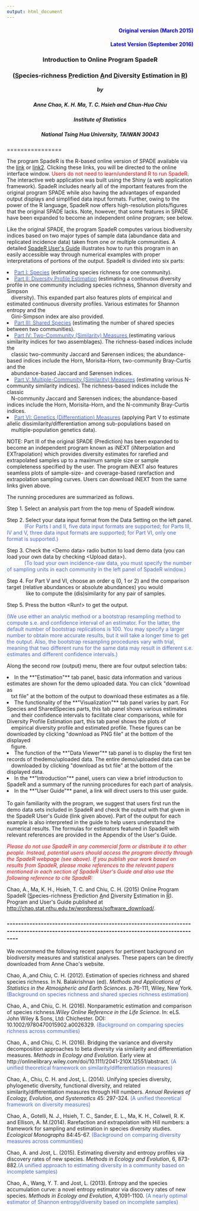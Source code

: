 ```yaml
---
output: html_document
---
```


<font color="blue"><h4 align = "right">Original version (March 2015)</h4></font><font color="blue"><h4 align = "right">Latest Version (September 2016)</h4></font>  

<h3 align="center" style = "font-weight: bold">Introduction to Online Program SpadeR</h2>

<h3 align="center" style = "font-weight: bold">(<u>S</u>pecies-richness <u>P</u>rediction <u>A</u>nd <u>D</u>iversity <u>E</u>stimation in <u>R</u>)</h3>

<h5 align="center">by</h5>

<h5 align="center">Anne Chao, K. H. Ma, T. C. Hsieh and Chun-Huo Chiu</h5>

<h5 align="center">Institute of Statistics</h5>

<h5 align="center">National Tsing Hua University, TAIWAN 30043</h5>
================

The program SpadeR is the R-based online version of SPADE available via the <a href="http://chao.stat.nthu.edu.tw/wordpress/software_download/">link</a> or <a href="https://chao.shinyapps.io/SpadeR/">link2</a>. Clicking these links, you will be directed to the online interface window. <font color="red"> Users do not need to learn/understand R to run SpadeR</font>. The interactive web application was built using the Shiny (a web application framework). SpadeR includes nearly all of the important features from the original program SPADE while also having the advantages of expanded output displays and simplified data input formats. Further, owing to the power of the R language, SpadeR now offers high-resolution plots/figures that the original SPADE lacks. Note, however, that some features in SPADE have been expanded to become an independent online program; see below.



Like the original SPADE, the program SpadeR computes various biodiversity indices based on two major types of sample data (abundance data and replicated incidence data) taken from one or multiple communities. A detailed <a href="http://chao.stat.nthu.edu.tw/wordpress/wp-content/uploads/software/SpadeR_UserGuide.pdf">SpadeR User's Guide</a> illustrates how to run this program in an easily accessible way through numerical examples with proper interpretations of portions of the output. SpadeR is divided into six parts:

<li> <u><font color="4464F1">Part I: Species</font></u> (estimating species richness for one community).</li>

<li> <u><font color="4464F1">Part II: Diversity Profile Estimation</font></u>   (estimating a continuous diversity profile in one community including species richness, Shannon diversity and Simpson</br>
&nbsp;&nbsp;&nbsp;diversity). This expanded part also features plots of empirical and estimated continuous diversity profiles. Various estimates for Shannon entropy and the</br>
&nbsp;&nbsp;&nbsp;Gini-Simpson index are also provided.</li>

<li> <u><font color="4464F1"> Part III: Shared Species</font></u>   (estimating the number of shared species between two communities).</li>

<li> <u><font color="4464F1">  Part IV: Two-Community (Similarity) Measures </font></u>    (estimating various similarity indices for two assemblages). The richness-based indices include the </br>
&nbsp;&nbsp;&nbsp;classic two-community Jaccard and Sørensen indices; the abundance-based indices include the Horn, Morisita-Horn, two-community Bray-Curtis and the </br>
&nbsp;&nbsp;&nbsp;abundance-based Jaccard and Sørensen indices.</li>

<li> <u><font color="4464F1">   Part V: Multiple-Community (Similarity) Measures</font></u> (estimating various N-community similarity indices). The richness-based indices include the classic </br>
&nbsp;&nbsp;&nbsp;N-community Jaccard and Sørensen indices; the abundance-based indices include the Horn, Morisita-Horn, and the N-community Bray-Curtis indices.

<li> <u><font color="4464F1">    Part VI: Genetics (Differentiation) Measures</font></u>  (applying Part V to estimate allelic dissimilarity/differentiation among sub-populations based on</br> &nbsp;&nbsp;&nbsp;multiple-population genetics data).

NOTE: Part III of the original SPADE (Prediction) has been expanded to become an independent program known as iNEXT (iNterpolation and EXTrapolation) which provides diversity estimates for rarefied and extrapolated samples up to a maximum sample size or sample completeness specified by the user. The program iNEXT also features seamless plots of sample-size- and coverage-based rarefaction and extrapolation sampling curves. Users can download iNEXT from the same links given above.

The running procedures are summarized as follows. 


<p>   Step 1. Select an analysis part from the top menu of SpadeR window.<br>
<p>   Step 2. Select your data input format from the Data Setting on the left panel.<br>
           &nbsp;&nbsp;&nbsp;&nbsp;&nbsp;&nbsp;&nbsp;&nbsp;&nbsp;&nbsp;&nbsp;
           <font color="4464F1">(For Parts I and II, five data input formats are supported; for Parts III, IV and V, three data input formats are supported; for Part VI, only one format is supported.)</font><br>
           
<p>   Step 3. Check the &lt;Demo data&gt; radio button to load demo data (you can load your own data
           by checking &lt;Upload data&gt;).<br>
           &nbsp;&nbsp;&nbsp;&nbsp;&nbsp;&nbsp;&nbsp;&nbsp;&nbsp;&nbsp;&nbsp;
           <font color="4464F1">(To load your own incidence-raw data, you must specify the number of sampling units in each community in the left panel of SpadeR window.)</font><br>
           
<p>   Step 4. For Part V and VI, choose an order q (0, 1 or 2) and  the comparison  target (relative
           abundances or absolute abundances) you would<br>
           &nbsp;&nbsp;&nbsp;&nbsp;&nbsp;&nbsp;&nbsp;&nbsp;&nbsp;&nbsp;&nbsp;&nbsp;
           like to compute the (dis)similarity
           for any pair of samples.<br>
           
<p>   Step 5. Press the button &lt;Run!&gt; to get the output.<br>

<font color="4464F1">(We use either an analytic method or a bootstrap resampling method to compute s.e. and
confidence interval of an estimator. For the latter, the default number of bootstrap
replications is 100. You may specify a larger number to obtain more accurate results, but it
will take a longer time to get the output. Also, the bootstrap resampling procedures vary
with trial, meaning that two different runs for the same data may result in different s.e.
estimates and different confidence intervals.)</font>

Along the second row (output) menu, there are four output selection tabs:



<li> In the  **&quot;Estimation&quot;** tab panel, basic data information and various estimates are shown for the demo uploaded data.  You can click "download as</br>
&nbsp;&nbsp;&nbsp;txt file" at the bottom of the output to download these estimates as a file.</li>

<li> The functionality of the  **&quot;Visualization&quot;**  tab panel varies by part. For Species
and SharedSpecies parts, this tab panel shows various estimates </br>
&nbsp;&nbsp;&nbsp;and their confidence intervals to facilitate clear comparisons, while for Diversity Profile Estimation part, this tab panel shows the plots of</br> 
&nbsp;&nbsp;&nbsp;empirical diversity profile and estimated profile. These figures can be
downloaded by clicking "download as PNG file" at the bottom of the displayed<br>
&nbsp;&nbsp;&nbsp;figure.</li>

<li> The function of the **&quot;Data Viewer&quot;** tab panel is to display the first ten records of thedemo/uploaded data. The entire demo/uploaded data can be</br> 
&nbsp;&nbsp;&nbsp;downloaded by clicking "download as txt file" at the bottom of the displayed data.</li>

<li> In the **&quot;Introduction&quot;** panel, users can view a brief introduction to SpadeR and a summary of the running procedures for each part of analysis.</li>

<li> In the **&quot;User Guide&quot;** panel, a link will direct users to this user guide.</li>

<br>
To gain familiarity with the program, we suggest that users first run the demo data sets
included in SpadeR and check the output with that given in the SpadeR User's Guide (link
given above). Part of the output for each example is also interpreted in the guide to help users
understand the numerical results. The formulas for estimators featured in SpadeR with relevant
references are provided in the Appendix of the User's Guide.

<font color="red"><i>Please do not use SpadeR in any commercial form or distribute it to other people. Instead,
potential users should access the program directly through the SpadeR webpage (see above). If
you publish your work based on results from SpadeR, please make references to the relevant
papers mentioned in each section of SpadeR User's Guide and also use the following reference to cite SpadeR: </i></font>


Chao, A., Ma, K. H., Hsieh, T. C. and Chiu, C. H. (2015) Online Program SpadeR
(<u>S</u>pecies-richness <u>P</u>rediction <u>A</u>nd <u>D</u>iversity <u>E</u>stimation in <u>R</u>). Program and User's Guide
published at http://chao.stat.nthu.edu.tw/wordpress/software_download/.

<h3 style = "font-weight: bold">--------------------------------------------------------------------------------------------------------------------------------------</h3>

We recommend the following recent papers for pertinent background on biodiversity measures
and statistical analyses. These papers can be directly downloaded from Anne Chao's website.

<p>Chao, A.,and Chiu, C. H. (2012). Estimation of species richness and shared species richness. In N. Balakrishnan (ed). <i>Methods and Applications of Statistics in the Atmospheric and Earth Sciences</i>. p.76-111, Wiley, New York.<font color="4464F1">(Background on species richness and shared species richness estimation)</font>

<p>Chao, A., and Chiu, C. H. (2016). Nonparametric estimation and comparison of species richness.<i>Wiley Online Reference in the Life Science</i>. In: eLS. John Wiley & Sons, Ltd: Chichester. DOI: 10.1002/9780470015902.a0026329.<font color="4464F1"> (Background on comparing species richness across communities)</font>

<p>Chao, A., and Chiu, C. H. (2016). Bridging the variance and diversity decomposition approaches to beta diversity via similarity and differentiation measures. <i>Methods in Ecology and Evolution</i>. Early view at http://onlinelibrary.wiley.com/doi/10.1111/2041-210X.12551/abstract.
<font color="4464F1">(A unified theoretical framework on similarity/differentiation measures)</font>

<p>Chao, A., Chiu, C. H. and Jost, L. (2014). Unifying species diversity, phylogenetic diversity,
functional diversity, and related similarity/differentiation measures through Hill
numbers. <i>Annual Reviews of Ecology, Evolution, and Systematics</i> 45: 297-324.
<font color="4464F1">(A unified theoretical framework on diversity measures)</font>

Chao, A., Gotelli, N. J., Hsieh, T. C., Sander, E. L., Ma, K. H., Colwell, R. K. and Ellison, A. M.(2014). Rarefaction and extrapolation with Hill numbers: a framework for sampling and estimation in species diversity studies. <i>Ecological Monographs</i> 84:45-67.
<font color="4464F1">(Background on comparing diversity measures across communities)</font>

Chao, A. and Jost, L. (2015). Estimating diversity and entropy profiles via discovery rates of new species. <i>Methods in Ecology and Evolution</i>, 6, 873-882.<font color="4464F1">(A unified approach to estimating diversity in a community based on incomplete samples)</font>

Chao, A., Wang, Y. T. and Jost, L. (2013). Entropy and the species accumulation curve: a novel
entropy estimator via discovery rates of new species. <i>Methods in Ecology and Evolution</i>, 4,1091-1100.
<font color="4464F1">(A nearly optimal estimator of Shannon entropy/diversity based on incomplete samples)</font>


